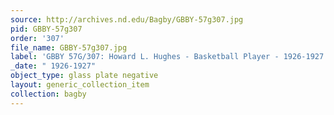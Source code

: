 ```yaml
---
source: http://archives.nd.edu/Bagby/GBBY-57g307.jpg
pid: GBBY-57g307
order: '307'
file_name: GBBY-57g307.jpg
label: 'GBBY 57G/307: Howard L. Hughes - Basketball Player - 1926-1927'
_date: " 1926-1927"
object_type: glass plate negative
layout: generic_collection_item
collection: bagby
---
```

